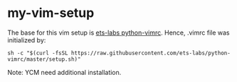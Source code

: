 # my-vim-setup

The base for this vim setup is [ets-labs python-vimrc](https://github.com/ets-labs/python-vimrc). Hence, .vimrc file was initialized by:

```shell
sh -c "$(curl -fsSL https://raw.githubusercontent.com/ets-labs/python-vimrc/master/setup.sh)"
```

Note: YCM need additional installation. 
